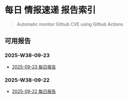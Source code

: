 # 每日 情报速递 报告索引

> Automatic monitor Github CVE using Github Actions

## 可用报告

### 2025-W38-09-23

- [2025-09-23 每日报告](Data/2025-W38-09-23/daily_20250923.md)

### 2025-W38-09-22

- [2025-09-22 每日报告](Data/2025-W38-09-22/daily_20250922.md)


